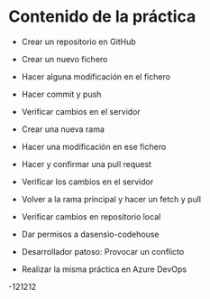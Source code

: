# Contenido de la práctica

- Crear un repositorio en GitHub
- Crear un nuevo fichero
- Hacer alguna modificación en el fichero
- Hacer commit y push
- Verificar cambios en el servidor
- Crear una nueva rama
- Hacer una modificación en ese fichero
- Hacer y confirmar una pull request
- Verificar los cambios en el servidor
- Volver a la rama principal y hacer un fetch y pull
- Verificar cambios en repositorio local

- Dar permisos a dasensio-codehouse
- Desarrollador patoso: Provocar un conflicto

- Realizar la misma práctica en Azure DevOps



-121212